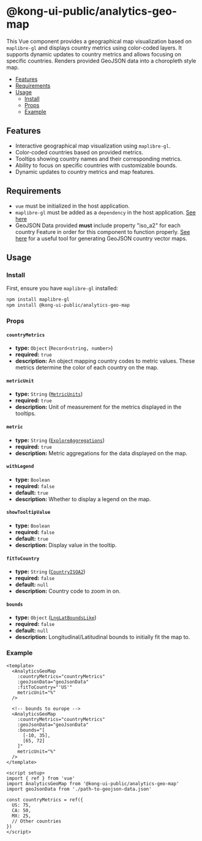 # @kong-ui-public/analytics-geo-map

This Vue component provides a geographical map visualization based on `maplibre-gl` and displays country metrics using color-coded layers. It supports dynamic updates to country metrics and allows focusing on specific countries.
Renders provided GeoJSON data into a choropleth style map.

- [Features](#features)
- [Requirements](#requirements)
- [Usage](#usage)
  - [Install](#install)
  - [Props](#props)
  - [Example](#example)

## Features

- Interactive geographical map visualization using `maplibre-gl`.
- Color-coded countries based on provided metrics.
- Tooltips showing country names and their corresponding metrics.
- Ability to focus on specific countries with customizable bounds.
- Dynamic updates to country metrics and map features.

## Requirements

- `vue` must be initialized in the host application.
- `maplibre-gl` must be added as a `dependency` in the host application. [See here](https://www.npmjs.com/package/maplibre-gl)
- GeoJSON Data provided <strong>must</strong> include property "iso_a2" for each country Feature in order for this component to function properly. [See here](https://geojson-maps.kyd.au/) for a useful tool for generating GeoJSON country vector maps.

## Usage

### Install

First, ensure you have `maplibre-gl` installed:

```bash
npm install maplibre-gl
npm install @kong-ui-public/analytics-geo-map
```

### Props

#### `countryMetrics`

- **type:** `Object` (`Record<string, number>`)
- **required:** `true`
- **description:** An object mapping country codes to metric values. These metrics determine the color of each country on the map.

#### `metricUnit`

- **type:** `String` ([`MetricUnits`](https://github.com/Kong/public-ui-components/blob/main/packages/analytics/analytics-geo-map/src/types/metric-units.ts))
- **required:** `true`
- **description:** Unit of measurement for the metrics displayed in the tooltips.

#### `metric`

- **type:** `String` ([`ExploreAggregations`](https://github.com/Kong/public-ui-components/blob/main/packages/analytics/analytics-utilities/src/types/explore-v4.ts))
- **required:** `true`
- **description:** Metric aggregations for the data displayed on the map.

#### `withLegend`

- **type:** `Boolean`
- **required:** `false`
- **default:** `true`
- **description:** Whether to display a legend on the map.

#### `showTooltipValue`

- **type:** `Boolean`
- **required:** `false`
- **default:** `true`
- **description:** Display value in the tooltip.

#### `fitToCountry`

- **type:** `String` ([`CountryISOA2`](https://github.com/Kong/public-ui-components/blob/main/packages/analytics/analytics-geo-map/src/types/country-codes.ts))
- **required:** `false`
- **default:** `null`
- **description:** Country code to zoom in on.

#### `bounds`

- **type:** `Object` ([`LngLatBoundsLike`](https://maplibre.org/maplibre-gl-js/docs/API/type-aliases/LngLatBoundsLike/))
- **required:** `false`
- **default:** `null`
- **description:** Longitudinal/Latitudinal bounds to initially fit the map to.

### Example

```vue
<template>
  <AnalyticsGeoMap
    :countryMetrics="countryMetrics"
    :geoJsonData="geoJsonData"
    :fitToCountry="'US'"
    metricUnit="%"
  />

  <!-- bounds to europe -->
  <AnalyticsGeoMap
    :countryMetrics="countryMetrics"
    :geoJsonData="geoJsonData"
    :bounds="[
      [-10, 35],
      [65, 72]
    ]"
    metricUnit="%"
  />
</template>

<script setup>
import { ref } from 'vue'
import AnalyticsGeoMap from '@kong-ui-public/analytics-geo-map'
import geoJsonData from './path-to-geojson-data.json'

const countryMetrics = ref({
  US: 75,
  CA: 50,
  MX: 25,
  // Other countries
})
</script>

